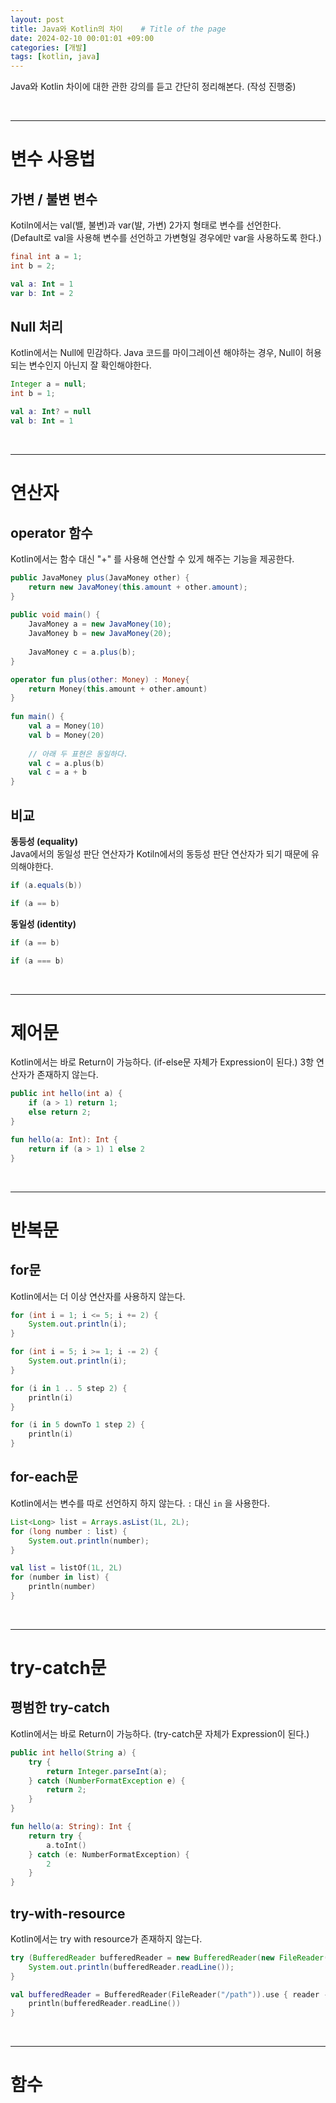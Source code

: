```yaml
---
layout: post
title: Java와 Kotlin의 차이    # Title of the page
date: 2024-02-10 00:01:01 +09:00
categories: [개발]
tags: [kotlin, java]                    
---
```


Java와 Kotlin 차이에 대한 관한 강의를 듣고 간단히 정리해본다.
(작성 진행중)

<br/>

---

# 변수 사용법
## 가변 / 불변 변수
Kotiln에서는 val(밸, 불변)과 var(발, 가변) 2가지 형태로 변수를 선언한다.   
(Default로 val을 사용해 변수를 선언하고 가변형일 경우에만 var을 사용하도록 한다.)
```java
final int a = 1;   
int b = 2;
```
```kotlin
val a: Int = 1
var b: Int = 2
```

## Null 처리
Kotlin에서는 Null에 민감하다. Java 코드를 마이그레이션 해야하는 경우, Null이 허용되는 변수인지 아닌지 잘 확인해야한다.
```java
Integer a = null;   
int b = 1;      
```
```kotlin
val a: Int? = null
val b: Int = 1
```

<br/>

---

# 연산자
## operator 함수
Kotlin에서는 함수 대신 "+" 를 사용해 연산할 수 있게 해주는 기능을 제공한다.
```java
public JavaMoney plus(JavaMoney other) {
    return new JavaMoney(this.amount + other.amount);
}
    
public void main() {
    JavaMoney a = new JavaMoney(10);
    JavaMoney b = new JavaMoney(20);
        
    JavaMoney c = a.plus(b);
}
```

```kotlin
operator fun plus(other: Money) : Money{
    return Money(this.amount + other.amount)
}
    
fun main() {
    val a = Money(10)
    val b = Money(20)
        
    // 아래 두 표현은 동일하다.
    val c = a.plus(b)
    val c = a + b 
}
```
## 비교
**동등성 (equality)**    
Java에서의 동일성 판단 연산자가 Kotiln에서의 동등성 판단 연산자가 되기 때문에 유의해야한다.
```java
if (a.equals(b))
```
```kotlin
if (a == b)
```

**동일성 (identity)**

```java
if (a == b)
```
```kotlin
if (a === b)
```

<br/>

---

# 제어문
Kotlin에서는 바로 Return이 가능하다. (if-else문 자체가 Expression이 된다.) 3항 연산자가 존재하지 않는다.
```java
public int hello(int a) {
    if (a > 1) return 1;
    else return 2;
}
```

```kotlin
fun hello(a: Int): Int {     
    return if (a > 1) 1 else 2
}
```


<br/>

---

# 반복문
## for문
Kotlin에서는 더 이상 연산자를 사용하지 않는다.
```java
for (int i = 1; i <= 5; i += 2) {
    System.out.println(i);
}

for (int i = 5; i >= 1; i -= 2) {
    System.out.println(i);
}
```

```kotlin
for (i in 1 .. 5 step 2) {
    println(i)
}

for (i in 5 downTo 1 step 2) {
    println(i)
}
```

## for-each문
Kotlin에서는 변수를 따로 선언하지 하지 않는다. `:` 대신 `in` 을 사용한다.
```java
List<Long> list = Arrays.asList(1L, 2L);
for (long number : list) {
    System.out.println(number);
}
```

```kotlin
val list = listOf(1L, 2L)
for (number in list) {
    println(number)
}
```

<br/>

---

# try-catch문
## 평범한 try-catch
Kotlin에서는 바로 Return이 가능하다. (try-catch문 자체가 Expression이 된다.)
```java
public int hello(String a) {
    try {
        return Integer.parseInt(a);
    } catch (NumberFormatException e) {
        return 2;
    }
}
```

```kotlin
fun hello(a: String): Int {
    return try {
        a.toInt()
    } catch (e: NumberFormatException) {
        2
    }
}
```

## try-with-resource
Kotlin에서는 try with resource가 존재하지 않는다.
```java
try (BufferedReader bufferedReader = new BufferedReader(new FileReader("/path"))) {
    System.out.println(bufferedReader.readLine());
}
```

```kotlin
val bufferedReader = BufferedReader(FileReader("/path")).use { reader ->
    println(bufferedReader.readLine())
}
```

<br/>

---

# 함수
